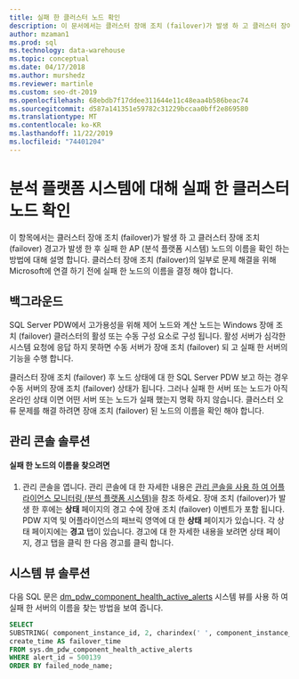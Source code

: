 ```yaml
---
title: 실패 한 클러스터 노드 확인
description: 이 문서에서는 클러스터 장애 조치 (failover)가 발생 하 고 클러스터 장애 조치 (failover) 경고가 발생 한 후 실패 한 AP (분석 플랫폼 시스템) 노드의 이름을 확인 하는 방법을 설명 합니다. 클러스터 장애 조치 (failover)의 일부로 문제 해결을 위해 Microsoft에 연결 하기 전에 실패 한 노드의 이름을 결정 해야 합니다.
author: mzaman1
ms.prod: sql
ms.technology: data-warehouse
ms.topic: conceptual
ms.date: 04/17/2018
ms.author: murshedz
ms.reviewer: martinle
ms.custom: seo-dt-2019
ms.openlocfilehash: 68ebdb7f17ddee311644e11c48eaa4b586beac74
ms.sourcegitcommit: d587a141351e59782c31229bccaa0bff2e869580
ms.translationtype: MT
ms.contentlocale: ko-KR
ms.lasthandoff: 11/22/2019
ms.locfileid: "74401204"
---
```

# <a name="determine-which-cluster-node-failed-for-analytics-platform-system"></a>분석 플랫폼 시스템에 대해 실패 한 클러스터 노드 확인
이 항목에서는 클러스터 장애 조치 (failover)가 발생 하 고 클러스터 장애 조치 (failover) 경고가 발생 한 후 실패 한 AP (분석 플랫폼 시스템) 노드의 이름을 확인 하는 방법에 대해 설명 합니다. 클러스터 장애 조치 (failover)의 일부로 문제 해결을 위해 Microsoft에 연결 하기 전에 실패 한 노드의 이름을 결정 해야 합니다.  
  
## <a name="Background"></a>백그라운드  
SQL Server PDW에서 고가용성을 위해 제어 노드와 계산 노드는 Windows 장애 조치 (failover) 클러스터의 활성 또는 수동 구성 요소로 구성 됩니다. 활성 서버가 심각한 시스템 요청에 응답 하지 못하면 수동 서버가 장애 조치 (failover) 되 고 실패 한 서버의 기능을 수행 합니다.  
  
클러스터 장애 조치 (failover) 후 노드 상태에 대 한 SQL Server PDW 보고 하는 경우 수동 서버의 장애 조치 (failover) 상태가 됩니다. 그러나 실패 한 서버 또는 노드가 아직 온라인 상태 이면 어떤 서버 또는 노드가 실패 했는지 명확 하지 않습니다. 클러스터 오류 문제를 해결 하려면 장애 조치 (failover) 된 노드의 이름을 확인 해야 합니다.  
  
## <a name="AdminConsoleSolution"></a>관리 콘솔 솔루션  
  
#### <a name="to-find-the-name-of-the-node-that-failed"></a>실패 한 노드의 이름을 찾으려면  
  
1.  관리 콘솔을 엽니다. 관리 콘솔에 대 한 자세한 내용은 [관리 콘솔을 사용 하 여 어플라이언스 모니터링 &#40;분석 플랫폼 시스템&#41;](monitor-the-appliance-by-using-the-admin-console.md)을 참조 하세요. 장애 조치 (failover)가 발생 한 후에는 **상태** 페이지의 경고 수에 장애 조치 (failover) 이벤트가 포함 됩니다. PDW 지역 및 어플라이언스의 패브릭 영역에 대 한 **상태** 페이지가 있습니다. 각 상태 페이지에는 **경고** 탭이 있습니다. 경고에 대 한 자세한 내용을 보려면 상태 페이지, 경고 탭을 클릭 한 다음 경고를 클릭 합니다.  
  
## <a name="SystemView"></a>시스템 뷰 솔루션  
다음 SQL 문은 [dm_pdw_component_health_active_alerts](../relational-databases/system-dynamic-management-views/sys-dm-pdw-component-health-active-alerts-transact-sql.md) 시스템 뷰를 사용 하 여 실패 한 서버의 이름을 찾는 방법을 보여 줍니다.  
  
```sql  
SELECT  
SUBSTRING( component_instance_id, 2, charindex(' ', component_instance_id, 1)-2) AS failed_node_name,  
create_time AS failover_time  
FROM sys.dm_pdw_component_health_active_alerts  
WHERE alert_id = 500139  
ORDER BY failed_node_name;  
```  
  
